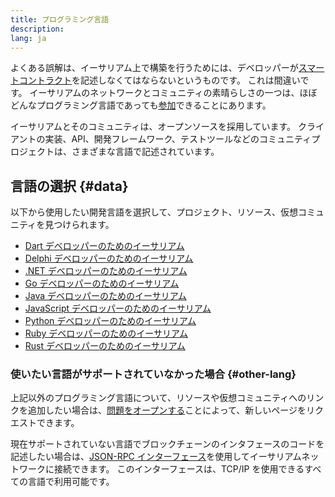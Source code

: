 ```yaml
---
title: プログラミング言語
description:
lang: ja
---
```


よくある誤解は、イーサリアム上で構築を行うためには、デベロッパーが[スマートコントラクト](/developers/docs/smart-contracts/)を記述しなくてはならないというものです。 これは間違いです。 イーサリアムのネットワークとコミュニティの素晴らしさの一つは、ほぼどんなプログラミング言語であっても[参加](/community/)できることにあります。

イーサリアムとそのコミュニティは、オープンソースを採用しています。 クライアントの実装、API、開発フレームワーク、テストツールなどのコミュニティプロジェクトは、さまざまな言語で記述されています。

## 言語の選択 {#data}

以下から使用したい開発言語を選択して、プロジェクト、リソース、仮想コミュニティを見つけられます。

- [Dart デベロッパーのためのイーサリアム](/developers/docs/programming-languages/dart/)
- [Delphi デベロッパーのためのイーサリアム](/developers/docs/programming-languages/delphi/)
- [.NET デベロッパーのためのイーサリアム](/developers/docs/programming-languages/dot-net/)
- [Go デベロッパーのためのイーサリアム](/developers/docs/programming-languages/golang/)
- [Java デベロッパーのためのイーサリアム](/developers/docs/programming-languages/java/)
- [JavaScript デベロッパーのためのイーサリアム](/developers/docs/programming-languages/javascript/)
- [Python デベロッパーのためのイーサリアム](/developers/docs/programming-languages/python/)
- [Ruby デベロッパーのためのイーサリアム](/developers/docs/programming-languages/ruby/)
- [Rust デベロッパーのためのイーサリアム](/developers/docs/programming-languages/rust/)

### 使いたい言語がサポートされていなかった場合 {#other-lang}

上記以外のプログラミング言語について、リソースや仮想コミュニティへのリンクを追加したい場合は、[問題をオープンする](https://github.com/ethereum/ethereum-org-website/issues/new/choose)ことによって、新しいページをリクエストできます。

現在サポートされていない言語でブロックチェーンのインタフェースのコードを記述したい場合は、[JSON-RPC インターフェース](/developers/docs/apis/json-rpc/)を使用してイーサリアムネットワークに接続できます。 このインターフェースは、TCP/IP を使用できるすべての言語で利用可能です。
